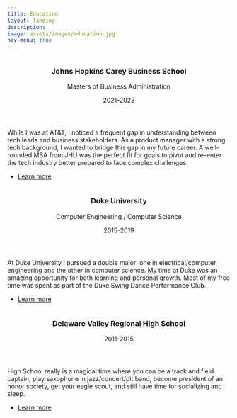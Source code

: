 ```yaml
---
title: Education
layout: landing
description: 
image: assets/images/education.jpg
nav-menu: true
---
```


<!-- Main -->
<div id="main">

<!-- Two -->
<section id="two" class="spotlights">
	<section>
		<a href="https://carey.jhu.edu/" class="image">
			<img src="{% link assets/images/carey.png %}" alt="" data-position="center center" />
		</a>
		<div class="content">
			<div class="inner">
				<header class="major">
					<h3>Johns Hopkins Carey Business School</h3>
					<p>Masters of Business Administration</p>
					<p>2021-2023</p>
				</header>
				<p>While I was at AT&T, I noticed a frequent gap in understanding between tech leads and business stakeholders. As a product manager with a strong tech background, I wanted to bridge this gap in my future career. A well-rounded MBA from JHU was the perfect fit for goals to pivot and re-enter the tech industry better prepared to face complex challenges.</p>
				<ul class="actions">
					<li><a href="https://carey.jhu.edu/" class="button">Learn more</a></li>
				</ul>
			</div>
		</div>
	</section>
	<section>
		<a href="https://pratt.duke.edu/" class="image">
			<img src="{% link assets/images/duke.png %}" alt="" data-position="25% 25%" />
		</a>
		<div class="content">
			<div class="inner">
				<header class="major">
					<h3>Duke University</h3>
					<p>Computer Engineering / Computer Science</p>
					<p>2015-2019</p>
				</header>
				<p>At Duke University I pursued a double major: one in electrical/computer engineering and the other in computer science. My time at Duke was an amazing opportunity for both learning and personal growth. Most of my free time was spent as part of the Duke Swing Dance Performance Club.</p>
				<ul class="actions">
					<li><a href="https://pratt.duke.edu/" class="button">Learn more</a></li>
				</ul>
			</div>
		</div>
	</section>
	<section>
		<a href="https://www.dvrhs.org/" class="image">
			<img src="{% link assets/images/dvrhs.jpeg %}" alt="" data-position="25% 25%" />
		</a>
		<div class="content">
			<div class="inner">
				<header class="major">
					<h3>Delaware Valley Regional High School</h3>
					<p>2011-2015</p>
				</header>
				<p>High School really is a magical time where you can be a track and field captain, play saxophone in jazz/concert/pit band, become president of an honor society, get your eagle scout, and still have time for socializing and sleep.</p>
				<ul class="actions">
					<li><a href="https://www.dvrhs.org/" class="button">Learn more</a></li>
				</ul>
			</div>
		</div>
	</section>
</section>

</div>
